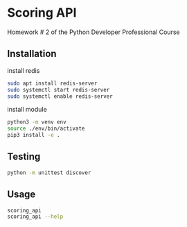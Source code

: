 # Scoring API

Homework # 2 of the Python Developer Professional Course

## Installation

install redis

```bash
sudo apt install redis-server
sudo systemctl start redis-server
sudo systemctl enable redis-server
```

install module 
```bash
python3 -m venv env
source ./env/bin/activate
pip3 install -e . 
```

## Testing

```bash
python -m unittest discover
```


## Usage

```bash
scoring_api
scoring_api --help
```
